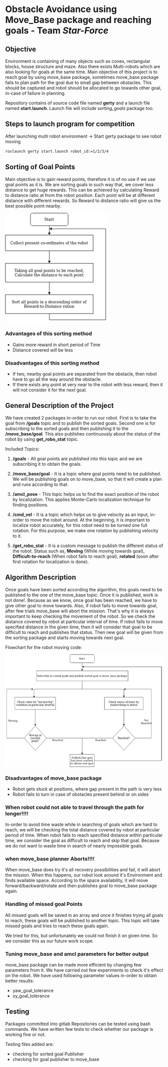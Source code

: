 # Obstacle Avoidance using Move_Base package and reaching goals - Team *Star-Force*


## Objective

Environment is containing of many objects such as cones, rectangular blocks, house structure and maze. Also there exists Multi-robots which are also looking for goals at the same time. Main objective of this project is to reach goal by using move_base package, sometimes move_base package fails to plan path for the goal due to small gap between obstacles. This should be captured and robot should be allocated to go towards other goal, in-case of failure in planning.  

Repository contains of source code file named **gerty**  and a launch file named **start.launch**.
Launch file will include *sorting_goals* package too.


## Steps to launch program for competition

After launching multi robot environment ->
Start gerty package to see robot moving
```bash
roslaunch gerty start.launch robot_id:=1/2/3/4
```


## Sorting of Goal Points

Main objective is to gain reward points, therefore it is of no use if we use goal points as it is. We are sorting goals in such way that, we cover less distance to get huge rewards. This can be achieved by calculating Reward to distance ratio at from the robot position. Each point will be at different distance with different rewards. So Reward to distance ratio will give us the best possible point nearby.


![Sorting](sorting_logic.png)

### Advantages of this sorting method
- Gains more reward in short period of Time
- Distance covered will be less

### Disadvantages of this sorting method
- If two, nearby goal points are separated from the obstacle, then robot have to go all the way around the obstacle.
- If there exists any point at very near to the robot with less reward, then it will not consider it for the next goal.


## General Description of the Project
We have created 2 packages in-order to run our robot. First is to take the goal from **/goals** topic and to publish the sorted goals. Second one is for subscribing to the sorted goals and then publishing it to the **/move_base/goal**. This also publishes continuously about the status of the robot by using **get_robo_stat** topic.

Included Topics:
1. **/goals** - All goal points are published into this topic and we are subscribing it to obtain the goals.

2. **/move_base/goal** - It is a topic where goal points need to be published. We will be publishing goals on to move_base, so that it will create a plan and runs according to that.

3. **/amcl_pose** - This topic helps us to find the exact position of the robot by localization. This applies Monte-Carlo localization technique for finding positions.

4. **/cmd_vel** - It is a topic which helps us to give velocity as an input, in-order to move the robot around. At the beginning, it is important to localize robot accurately, for this robot need to be turned one full rotation. For this purpose, we make one rotation by publishing velocity to it.

5. **/get_robo_stat** - It is a custom message to publish the different status of the robot. Status such as, **Moving** (While moving towards goal), **Difficult-to-reach** (When robot fails to reach goal), **rotated** (soon after first rotation for localization is done).

## Algorithm Description

Once goals have been sorted according the algorithm, this goals need to be published to the one of the move_base topic. Once it is published, work is not done!. Because as we know, once goal has been reached, we have to give other goal to move towards. Also, if robot fails to move towards goal, after few trials move_base will abort the mission. That's why it is always important to keep checking the movement of the robot. So we check the distance covered by robot at particular interval of time. If robot fails to move specified distance in the given time, then it will consider that goal to be difficult to reach and publishes that status. Then new goal will be given from the sorting package and starts moving towards next goal.

Flowchart for the robot moving code:


![Gerty](gerty.png)

### Disadvantages of move_base package
- Robot gets stuck at positions, where gap present in the path is very less
- Robot fails to turn in case of obstacles present behind or on sides

### When robot could not able to travel through the path for longer!!!!
 In-order to avoid time waste while in searching of goals which are hard to reach, we will be checking the total distance covered by robot at particular period of time. When robot fails to reach specified distance within particular time, we consider the goal as difficult to reach and skip that goal. Because we do not want to waste time in search of nearly impossible goals.

### when move_base planner Aborts!!!!
When move_base does try it's all recovery possibilities and fail, it will abort the mission. When this happens, our robot look around it's Environment and finds available space. According to the space availability, it will move forward/backward/rotate and then publishes goal to move_base package again.

### Handling of missed goal Points
All missed goals will be saved in an array and once it finishes trying all goals to reach, these goals will be published to another topic. This topic will take missed goals and tries to reach these goals again.

We tried for this, but unfortunately we could not finish it on given time. So we consider this as our future work scope.



### Tuning move_base and amcl parameters for better output
move_base package can be made more efficient by changing few parameters from it. We have carried out few experiments to check it's effect on the robot. We have used following parameter values in-order to obtain better results:
- yaw_goal_tolerance
- xy_goal_tolerance



## Testing
Packages committed into gitlab Repositories can be tested using bash commands. We have written few tests to check whether our package is working fine or not.

Testing files added are:
- checking for sorted goal Publisher
- checking for goal publisher to move_base
